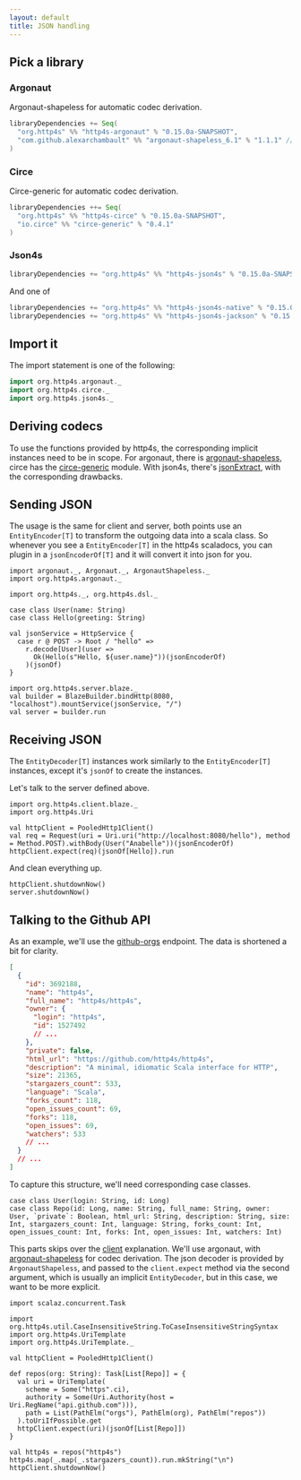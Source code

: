 ```yaml
---
layout: default
title: JSON handling
---
```


## Pick a library

### Argonaut

Argonaut-shapeless for automatic codec derivation.

```scala
libraryDependencies += Seq(
  "org.http4s" %% "http4s-argonaut" % "0.15.0a-SNAPSHOT",
  "com.github.alexarchambault" %% "argonaut-shapeless_6.1" % "1.1.1" // or 1.1.0 for non-a versions
)
```

### Circe

Circe-generic for automatic codec derivation.

```scala
libraryDependencies ++= Seq(
  "org.http4s" %% "http4s-circe" % "0.15.0a-SNAPSHOT",
  "io.circe" %% "circe-generic" % "0.4.1"
)
```

### Json4s

```scala
libraryDependencies += "org.http4s" %% "http4s-json4s" % "0.15.0a-SNAPSHOT"
```

And one of

```scala
libraryDependencies += "org.http4s" %% "http4s-json4s-native" % "0.15.0a-SNAPSHOT"
libraryDependencies += "org.http4s" %% "http4s-json4s-jackson" % "0.15.0a-SNAPSHOT"
```

## Import it

The import statement is one of the following:

```scala
import org.http4s.argonaut._
import org.http4s.circe._
import org.http4s.json4s._
```

## Deriving codecs

To use the functions provided by http4s, the corresponding implicit instances
need to be in scope. For argonaut, there is [argonaut-shapeless], circe has the
[circe-generic] module. With json4s, there's [jsonExtract], with the
corresponding drawbacks.

## Sending JSON

The usage is the same for client and server, both points use an
`EntityEncoder[T]` to transform the outgoing data into a scala class. So
whenever you see a `EntityEncoder[T]` in the http4s scaladocs, you can plugin in
a `jsonEncoderOf[T]` and it will convert it into json for you.

```tut:book
import argonaut._, Argonaut._, ArgonautShapeless._
import org.http4s.argonaut._

import org.http4s._, org.http4s.dsl._

case class User(name: String)
case class Hello(greeting: String)

val jsonService = HttpService {
  case r @ POST -> Root / "hello" =>
    r.decode[User](user =>
      Ok(Hello(s"Hello, ${user.name}"))(jsonEncoderOf)
    )(jsonOf)
}

import org.http4s.server.blaze._
val builder = BlazeBuilder.bindHttp(8080, "localhost").mountService(jsonService, "/")
val server = builder.run
```

## Receiving JSON

The `EntityDecoder[T]` instances work similarly to the `EntityEncoder[T]`
instances, except it's `jsonOf` to create the instances.

Let's talk to the server defined above.

```tut:book
import org.http4s.client.blaze._
import org.http4s.Uri

val httpClient = PooledHttp1Client()
val req = Request(uri = Uri.uri("http://localhost:8080/hello"), method = Method.POST).withBody(User("Anabelle"))(jsonEncoderOf)
httpClient.expect(req)(jsonOf[Hello]).run
```

And clean everything up.

```tut:book
httpClient.shutdownNow()
server.shutdownNow()
```

## Talking to the Github API

As an example, we'll use the [github-orgs] endpoint. The data is shortened a bit
for clarity.

```json
[
  {
    "id": 3692188,
    "name": "http4s",
    "full_name": "http4s/http4s",
    "owner": {
      "login": "http4s",
      "id": 1527492
      // ...
    },
    "private": false,
    "html_url": "https://github.com/http4s/http4s",
    "description": "A minimal, idiomatic Scala interface for HTTP",
    "size": 21365,
    "stargazers_count": 533,
    "language": "Scala",
    "forks_count": 118,
    "open_issues_count": 69,
    "forks": 118,
    "open_issues": 69,
    "watchers": 533
    // ...
  }
  // ...
]
```

To capture this structure, we'll need corresponding case classes.

```tut:book
case class User(login: String, id: Long)
case class Repo(id: Long, name: String, full_name: String, owner: User, `private`: Boolean, html_url: String, description: String, size: Int, stargazers_count: Int, language: String, forks_count: Int, open_issues_count: Int, forks: Int, open_issues: Int, watchers: Int)
```

This parts skips over the [client] explanation. We'll use argonaut, with
[argonaut-shapeless] for codec derivation. The json decoder is provided by
`ArgonautShapeless`, and passed to the `client.expect` method via the second
argument, which is usually an implicit `EntityDecoder`, but in this case, we
want to be more explicit.

<!-- For more information about the uri templating, visit [uri]. -->

```tut:book
import scalaz.concurrent.Task

import org.http4s.util.CaseInsensitiveString.ToCaseInsensitiveStringSyntax
import org.http4s.UriTemplate
import org.http4s.UriTemplate._

val httpClient = PooledHttp1Client()

def repos(org: String): Task[List[Repo]] = {
  val uri = UriTemplate(
    scheme = Some("https".ci),
    authority = Some(Uri.Authority(host = Uri.RegName("api.github.com"))),
    path = List(PathElm("orgs"), PathElm(org), PathElm("repos"))
  ).toUriIfPossible.get
  httpClient.expect(uri)(jsonOf[List[Repo]])
}

val http4s = repos("http4s")
http4s.map(_.map(_.stargazers_count)).run.mkString("\n")
httpClient.shutdownNow()
```


[argonaut-shapeless]: https://github.com/alexarchambault/argonaut-shapeless
[circe-generic]: https://github.com/travisbrown/circe#codec-derivation
[jsonExtract]: https://github.com/http4s/http4s/blob/master/json4s/src/main/scala/org/http4s/json4s/Json4sInstances.scala#L29
[client]: client.html
[github-orgs]: https://developer.github.com/v3/repos/#list-organization-repositories
[uri]: url.html
